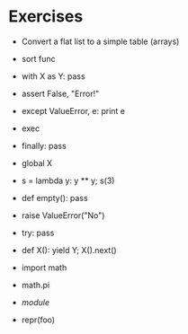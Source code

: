 # Exercises

- Convert a flat list to a simple table (arrays)

- sort func

- with X as Y: pass

- assert False, "Error!"

- except ValueError, e: print e

- exec

- finally: pass

- global X

- s = lambda y: y ** y; s(3)

- def empty(): pass

- raise ValueError("No")

- try: pass

- def X(): yield Y; X().next()


- import math
- math.pi
- _module_




- repr(foo)
